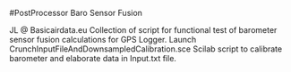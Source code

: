 #PostProcessor Baro Sensor Fusion

JL @ Basicairdata.eu
Collection of script for functional test of barometer sensor fusion calculations for GPS Logger.
Launch CrunchInputFileAndDownsampledCalibration.sce Scilab script to calibrate barometer and elaborate data in Input.txt file.
